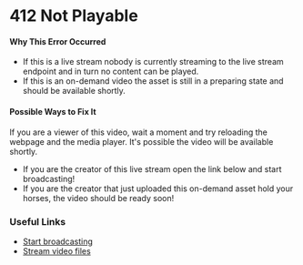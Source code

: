 # 412 Not Playable

#### Why This Error Occurred

- If this is a live stream nobody is currently streaming to the live stream endpoint
  and in turn no content can be played.
- If this is an on-demand video the asset is
  still in a preparing state and should be available shortly.

#### Possible Ways to Fix It

If you are a viewer of this video, wait a moment and try reloading the webpage
and the media player. It's possible the video will be available shortly.

- If you are the creator of this live stream open the link below and start broadcasting!
- If you are the creator that just uploaded this on-demand asset hold your horses,
  the video should be ready soon!

### Useful Links

- [Start broadcasting](https://docs.mux.com/guides/video/start-live-streaming#3-start-broadcasting)
- [Stream video files](https://docs.mux.com/guides/video/stream-video-files#3-wait-for-ready)
